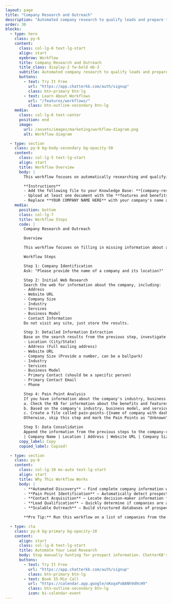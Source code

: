 ```yaml
---
layout: page
title: "Company Research and Outreach"
description: "Automated company research to qualify leads and prepare targeted outreach"
order: 30
blocks:
  - type: hero
    class: py-6
    content:
      class: col-lg-6 text-lg-start
      align: start
      eyebrow: Workflow
      title: Company Research and Outreach
      title_class: display-2 fw-bold mb-3
      subtitle: Automated company research to qualify leads and prepare targeted outreach.
      buttons:
        - text: Try It Free
          url: "https://app.chatterkb.com/auth/signup"
          class: btn-primary btn-lg
        - text: Learn About Workflows
          url: "/features/workflows/"
          class: btn-outline-secondary btn-lg
    media:
      class: col-lg-6 text-center
      position: end
      image:
        url: /assets/images/marketing/workflow-diagram.png
        alt: Workflow diagram

  - type: section
    class: py-6 bg-body-secondary bg-opacity-50
    content:
      class: col-lg-5 text-lg-start
      align: start
      title: Workflow Overview
      body: |
        This workflow focuses on automatically researching and qualifying companies as potential leads by gathering critical business information from the web. It systematically identifies company details, creates structured records, and analyzes potential pain points and expected outcomes based on industry and business model. The workflow helps sales teams quickly determine if a company is a viable prospect and prepare targeted outreach materials aligned with their specific needs.

        **Instructions**
        - Add the following file to your Knowledge Base: **[company-research-outreach.md](/assets/files/company-research-outreach.md)**
        - Upload at least one document with the **features and benefits** of your company's product or service to your Knowledge Base.
        - Replace **YOUR COMPANY NAME HERE** with your company's name as mentioned in your document(s).
    media:
      position: bottom
      class: col-lg-7
      title: Workflow Steps
      code: |
        Company Research and Outreach

        Overview

        This workflow focuses on filling in missing information about a company in order to determine if it should be considered a viable lead. By automatically gathering and organizing key business details, it helps qualify prospects and prepare customized outreach materials.

        Workflow Steps

        Step 1: Company Identification
        Ask: "Please provide the name of a company and its location?"

        Step 2: Initial Web Research
        Search the web for information about the company, including:
        - Address
        - Website URL
        - Company Size
        - Industry
        - Services
        - Business Model
        - Contact Information
        Do not visit any site, just store the results.

        Step 3: Detailed Information Extraction
        Base on the search results from the previous step, investigate each result and attempt to capture the following information from each webpage:
        - Location (City/State)
        - Address (Full mailing address)
        - Website URL
        - Company Size (Provide a number, can be a ballpark)
        - Industry
        - Services
        - Business Model
        - Primary Contact (should be a specific person)
        - Primary Contact Email
        - Phone

        Step 4: Pain Point Analysis
        If you have information about the company's industry, business model, or services:
        a. Check the KB for information about the benefits and features of our company (YOUR COMPANY NAME HERE)
        b. Based on the company's industry, business model, and services, give me a list of the pain points with desired outcomes in their voice, going deep and make them polarizing.
        c. Create a file called pain-points-{{name of company with dashes}}.md and save the Pain Points for the company.
        Otherwise, skip this step and mark the Pain Points as "Unknown".

        Step 5: Data Consolidation
        Append the information from the previous steps to the company-research-outreach.md file. Without adding the column headers, append the data to the markdown table in this order (Pain Points should contain the name of the file if Pain Points exist):
        | Company Name | Location | Address | Website URL | Company Size | Industry | Agency Type | Services | Business Model | Pain Points | Primary Contact Name | Primary Contact Email | Phone |
      copy_label: Copy
      copied_label: Copied!

  - type: section
    class: py-6
    content:
      class: col-lg-10 mx-auto text-lg-start
      align: start
      title: Why This Workflow Works
      body: |
        - **Automated Discovery** — Find complete company information without hours of manual research
        - **Pain Point Identification** — Automatically detect prospect challenges based on industry and model
        - **Contact Acquisition** — Locate decision-maker information for direct outreach
        - **Lead Qualification** — Quickly determine if companies are a good fit for your solutions
        - **Scalable Outreach** — Build structured databases of prospects with targeting information

        **Pro Tip:** Run this workflow on a list of companies from the same industry to quickly build a targeted outreach campaign with industry-specific pain points.

  - type: cta
    class: py-6 bg-primary bg-opacity-10
    content:
      align: start
      class: col-lg-6 text-lg-start
      title: Automate Your Lead Research
      body: Stop manually hunting for prospect information. ChatterKB's Company Research workflow helps you build qualified lead lists with targeted pain points in minutes, not hours.
      buttons:
        - text: Try It Free
          url: "https://app.chatterkb.com/auth/signup"
          class: btn-primary btn-lg
        - text: Book 15-Min Call
          url: "https://calendar.app.google/oKoqxPxBANh9d9cH9"
          class: btn-outline-secondary btn-lg
          icon: bi-calendar-event
---
```

